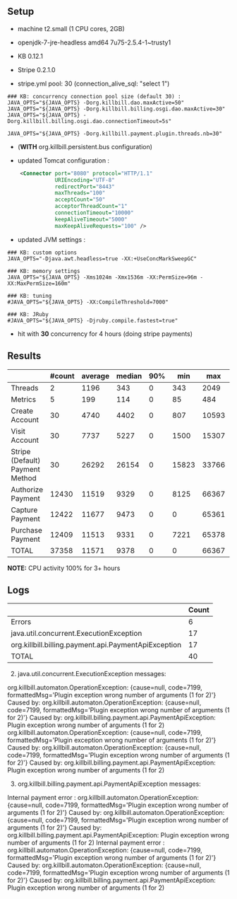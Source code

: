 ## Setup

- machine t2.small (1 CPU cores, 2GB)
- openjdk-7-jre-headless amd64 7u75-2.5.4-1~trusty1

- KB 0.12.1
- Stripe 0.2.1.0
- stripe.yml pool: 30 (connection_alive_sql: "select 1")
  
```
### KB: concurrency connection pool size (default 30) :
JAVA_OPTS="${JAVA_OPTS} -Dorg.killbill.dao.maxActive=50"
JAVA_OPTS="${JAVA_OPTS} -Dorg.killbill.billing.osgi.dao.maxActive=30"
JAVA_OPTS="${JAVA_OPTS} -Dorg.killbill.billing.osgi.dao.connectionTimeout=5s"

JAVA_OPTS="${JAVA_OPTS} -Dorg.killbill.payment.plugin.threads.nb=30"
```

- (**WITH** org.killbill.persistent.bus configuration)

- updated Tomcat configuration :
```xml
    <Connector port="8080" protocol="HTTP/1.1"
               URIEncoding="UTF-8"
               redirectPort="8443"
               maxThreads="100"
               acceptCount="50"
               acceptorThreadCount="1"
               connectionTimeout="10000"
               keepAliveTimeout="5000"
               maxKeepAliveRequests="100" />
```

- updated JVM settings :
```
### KB: custom options
JAVA_OPTS="-Djava.awt.headless=true -XX:+UseConcMarkSweepGC"

### KB: memory settings
JAVA_OPTS="${JAVA_OPTS} -Xms1024m -Xmx1536m -XX:PermSize=96m -XX:MaxPermSize=160m"

### KB: tuning
#JAVA_OPTS="${JAVA_OPTS} -XX:CompileThreshold=7000"

### KB: JRuby
#JAVA_OPTS="${JAVA_OPTS} -Djruby.compile.fastest=true"
```

- hit with **30** concurrency for 4 hours (doing stripe payments)

  
## Results
  
|                                 | #count | average | median | 90% |   min |   max |   errors | bandwidth |
| ------------------------------- | ------ | ------- | ------ | --- | ----- | ----- | -------- | --------- |
|                         Threads |      2 |    1196 |    343 |   0 |   343 |  2049 | 0.00000% |    0.01/s |
|                         Metrics |      5 |     199 |    114 |   0 |    85 |   484 | 0.00000% |    0.02/s |
|                  Create Account |     30 |    4740 |   4402 |   0 |   807 | 10593 | 0.00000% |    0.93/s |
|                   Visit Account |     30 |    7737 |   5227 |   0 |  1500 | 15307 | 0.00000% |    0.93/s |
| Stripe (Default) Payment Method |     30 |   26292 |  26154 |   0 | 15823 | 33766 | 0.00000% |    0.51/s |
|               Authorize Payment |  12430 |   11519 |   9329 |   0 |  8125 | 66367 | 0.00137% |    0.76/s |
|                 Capture Payment |  12422 |   11677 |   9473 |   0 |     0 | 65361 | 0.00137% |    0.67/s |
|                Purchase Payment |  12409 |   11513 |   9331 |   0 |  7221 | 65378 | 0.00000% |    0.76/s |
|                           TOTAL |  37358 |   11571 |   9378 |   0 |     0 | 66367 | 0.00091% |    2.23/s |

**NOTE:** CPU activity 100% for 3+ hours


## Logs

|                                                       | Count |
| ----------------------------------------------------- | ----- |
|                                                Errors |     6 |
|               java.util.concurrent.ExecutionException |    17 |
|  org.killbill.billing.payment.api.PaymentApiException |    17 |
|                                                 TOTAL |    40 |



2. java.util.concurrent.ExecutionException messages:

  org.killbill.automaton.OperationException: {cause=null, code=7199, formattedMsg='Plugin exception wrong number of arguments (1 for 2)'}
    Caused by: org.killbill.automaton.OperationException: {cause=null, code=7199, formattedMsg='Plugin exception wrong number of arguments (1 for 2)'}
    Caused by: org.killbill.billing.payment.api.PaymentApiException: Plugin exception wrong number of arguments (1 for 2)
  org.killbill.automaton.OperationException: {cause=null, code=7199, formattedMsg='Plugin exception wrong number of arguments (1 for 2)'}
    Caused by: org.killbill.automaton.OperationException: {cause=null, code=7199, formattedMsg='Plugin exception wrong number of arguments (1 for 2)'}
    Caused by: org.killbill.billing.payment.api.PaymentApiException: Plugin exception wrong number of arguments (1 for 2)


3. org.killbill.billing.payment.api.PaymentApiException messages:

  Internal payment error : org.killbill.automaton.OperationException: {cause=null, code=7199, formattedMsg='Plugin exception wrong number of arguments (1 for 2)'}
    Caused by: org.killbill.automaton.OperationException: {cause=null, code=7199, formattedMsg='Plugin exception wrong number of arguments (1 for 2)'}
    Caused by: org.killbill.billing.payment.api.PaymentApiException: Plugin exception wrong number of arguments (1 for 2)
  Internal payment error : org.killbill.automaton.OperationException: {cause=null, code=7199, formattedMsg='Plugin exception wrong number of arguments (1 for 2)'}
    Caused by: org.killbill.automaton.OperationException: {cause=null, code=7199, formattedMsg='Plugin exception wrong number of arguments (1 for 2)'}
    Caused by: org.killbill.billing.payment.api.PaymentApiException: Plugin exception wrong number of arguments (1 for 2)
